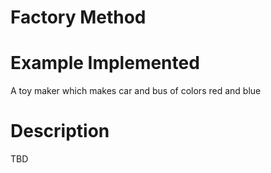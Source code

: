# Factory Method

# Example Implemented
A toy maker which makes car and bus of colors red and blue

# Description
TBD